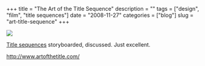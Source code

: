 +++
title = "The Art of the Title Sequence"
description = ""
tags = ["design", "film", "title sequences"]
date = "2008-11-27"
categories = ["blog"]
slug = "art-title-sequence"
+++



  <div class="notebook-screenshot"><a href="http://www.artofthetitle.com/"><img id='bluga-thumbnail-1413' class='bluga-thumbnail large' src='http://media.konigi.com/bluga/
wt492eb0edda120.jpg'/></a></div><p><a href="http://www.artofthetitle.com/">Title sequences</a> storyboarded, discussed. Just excellent. </p>
    
  <a href="http://www.artofthetitle.com/">http://www.artofthetitle.com/</a>
